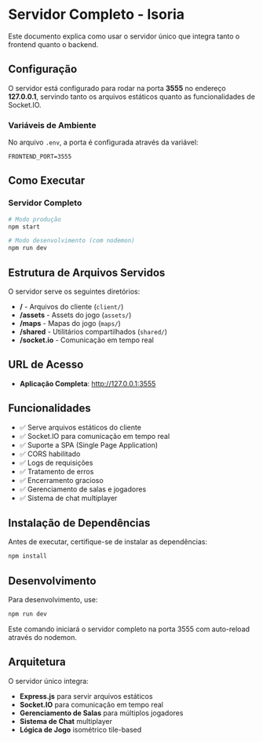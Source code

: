 # Servidor Completo - Isoria

Este documento explica como usar o servidor único que integra tanto o frontend quanto o backend.

## Configuração

O servidor está configurado para rodar na porta **3555** no endereço **127.0.0.1**, servindo tanto os arquivos estáticos quanto as funcionalidades de Socket.IO.

### Variáveis de Ambiente

No arquivo `.env`, a porta é configurada através da variável:
```
FRONTEND_PORT=3555
```

## Como Executar

### Servidor Completo
```bash
# Modo produção
npm start

# Modo desenvolvimento (com nodemon)
npm run dev
```

## Estrutura de Arquivos Servidos

O servidor serve os seguintes diretórios:

- **/** - Arquivos do cliente (`client/`)
- **/assets** - Assets do jogo (`assets/`)
- **/maps** - Mapas do jogo (`maps/`)
- **/shared** - Utilitários compartilhados (`shared/`)
- **/socket.io** - Comunicação em tempo real

## URL de Acesso

- **Aplicação Completa**: http://127.0.0.1:3555

## Funcionalidades

- ✅ Serve arquivos estáticos do cliente
- ✅ Socket.IO para comunicação em tempo real
- ✅ Suporte a SPA (Single Page Application)
- ✅ CORS habilitado
- ✅ Logs de requisições
- ✅ Tratamento de erros
- ✅ Encerramento gracioso
- ✅ Gerenciamento de salas e jogadores
- ✅ Sistema de chat multiplayer

## Instalação de Dependências

Antes de executar, certifique-se de instalar as dependências:

```bash
npm install
```

## Desenvolvimento

Para desenvolvimento, use:

```bash
npm run dev
```

Este comando iniciará o servidor completo na porta 3555 com auto-reload através do nodemon.

## Arquitetura

O servidor único integra:
- **Express.js** para servir arquivos estáticos
- **Socket.IO** para comunicação em tempo real
- **Gerenciamento de Salas** para múltiplos jogadores
- **Sistema de Chat** multiplayer
- **Lógica de Jogo** isométrico tile-based